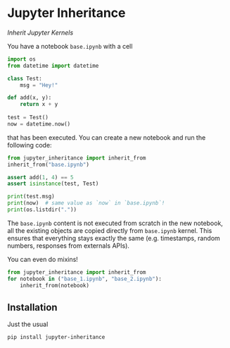 # Jupyter Inheritance

_Inherit Jupyter Kernels_

You have a notebook `base.ipynb` with a cell 

```python
import os
from datetime import datetime

class Test:
    msg = "Hey!"

def add(x, y):
    return x + y
    
test = Test()
now = datetime.now()
```

that has been executed. You can create a new notebook and run the following code:

```python
from jupyter_inheritance import inherit_from
inherit_from("base.ipynb")

assert add(1, 4) == 5
assert isinstance(test, Test)

print(test.msg)
print(now)  # same value as `now` in `base.ipynb`!
print(os.listdir("."))
```

The `base.ipynb` content is not executed from scratch in the new notebook,
all the existing objects are copied directly from `base.ipynb` kernel. This
ensures that everything stays exactly the same (e.g. timestamps, random numbers,
responses from externals APIs).

You can even do mixins!

```python
from jupyter_inheritance import inherit_from
for notebook in ("base_1.ipynb", "base_2.ipynb"):
    inherit_from(notebook)
```

## Installation

Just the usual

```bash
pip install jupyter-inheritance
```
